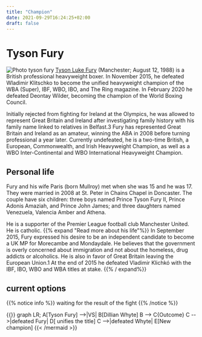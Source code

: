 ```yaml
---
title: "Champion"
date: 2021-09-29T16:24:25+02:00
draft: false
---
```

# Tyson Fury

![Photo tyson fury](docs/WBC/images/tyson.jpg)
[Tyson Luke Fury](https://es.wikipedia.org/wiki/Tyson_Fury) (Manchester; August 12, 1988) is a British professional heavyweight boxer. In November 2015, he defeated Wladimir Klitschko to become the unified heavyweight champion of the WBA (Super), IBF, WBO, IBO, and The Ring magazine. In February 2020 he defeated Deontay Wilder, becoming the champion of the World Boxing Council.

Initially rejected from fighting for Ireland at the Olympics, he was allowed to represent Great Britain and Ireland after investigating family history with his family name linked to relatives in Belfast.3 Fury has represented Great Britain and Ireland as an amateur, winning the ABA in 2008 before turning professional a year later. Currently undefeated, he is a two-time British, a European, Commonwealth, and Irish Heavyweight Champion, as well as a WBO Inter-Continental and WBO International Heavyweight Champion.

## Personal life

Fury and his wife Paris (born Mullroy) met when she was 15 and he was 17. They were married in 2008 at St. Peter in Chains Chapel in Doncaster. The couple have six children: three boys named Prince Tyson Fury II, Prince Adonis Amaziah, and Prince John James; and three daughters named Venezuela, Valencia Amber and Athena.

He is a supporter of the Premier League football club Manchester United. He is catholic.
{{% expand "Read more about his life"%}} In September 2015, Fury expressed his desire to be an independent candidate to become a UK MP for Morecambe and Mondaydale. He believes that the government is overly concerned about immigration and not about the homeless, drug addicts or alcoholics. He is also in favor of Great Britain leaving the European Union.1 At the end of 2015 he defeated Vladimir Klichkó with the IBF, IBO, WBO and WBA titles at stake. {{% / expand%}}

## current options

{{% notice info %}}
waiting for the result of the fight
{{% /notice %}}

{{<mermaid align="left">}}
graph LR;
    A[Tyson Fury] -->|VS| B[Dillian Whyte]
    B --> C{Outcome}
    C -->|defeated Fury| D[ unifies the title]
    C -->|defeated Whyte| E[New champion]
{{< /mermaid >}}


